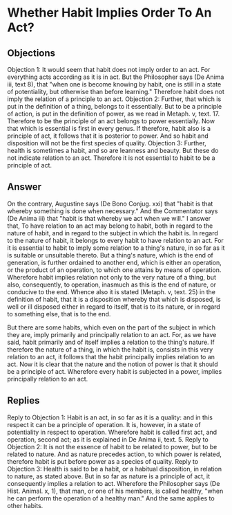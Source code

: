 # Whether Habit Implies Order To An Act?
## Objections
Objection 1: It would seem that habit does not imply order to an act. For everything acts according as it is in act. But the Philosopher says (De Anima iii, text 8), that "when one is become knowing by habit, one is still in a state of potentiality, but otherwise than before learning." Therefore habit does not imply the relation of a principle to an act.
Objection 2: Further, that which is put in the definition of a thing, belongs to it essentially. But to be a principle of action, is put in the definition of power, as we read in Metaph. v, text. 17. Therefore to be the principle of an act belongs to power essentially. Now that which is essential is first in every genus. If therefore, habit also is a principle of act, it follows that it is posterior to power. And so habit and disposition will not be the first species of quality.
Objection 3: Further, health is sometimes a habit, and so are leanness and beauty. But these do not indicate relation to an act. Therefore it is not essential to habit to be a principle of act.
## Answer
On the contrary, Augustine says (De Bono Conjug. xxi) that "habit is that whereby something is done when necessary." And the Commentator says (De Anima iii) that "habit is that whereby we act when we will."
I answer that, To have relation to an act may belong to habit, both in regard to the nature of habit, and in regard to the subject in which the habit is. In regard to the nature of habit, it belongs to every habit to have relation to an act. For it is essential to habit to imply some relation to a thing's nature, in so far as it is suitable or unsuitable thereto. But a thing's nature, which is the end of generation, is further ordained to another end, which is either an operation, or the product of an operation, to which one attains by means of operation. Wherefore habit implies relation not only to the very nature of a thing, but also, consequently, to operation, inasmuch as this is the end of nature, or conducive to the end. Whence also it is stated (Metaph. v, text. 25) in the definition of habit, that it is a disposition whereby that which is disposed, is well or ill disposed either in regard to itself, that is to its nature, or in regard to something else, that is to the end.

But there are some habits, which even on the part of the subject in which they are, imply primarily and principally relation to an act. For, as we have said, habit primarily and of itself implies a relation to the thing's nature. If therefore the nature of a thing, in which the habit is, consists in this very relation to an act, it follows that the habit principally implies relation to an act. Now it is clear that the nature and the notion of power is that it should be a principle of act. Wherefore every habit is subjected in a power, implies principally relation to an act.
## Replies
Reply to Objection 1: Habit is an act, in so far as it is a quality: and in this respect it can be a principle of operation. It is, however, in a state of potentiality in respect to operation. Wherefore habit is called first act, and operation, second act; as it is explained in De Anima ii, text. 5.
Reply to Objection 2: It is not the essence of habit to be related to power, but to be related to nature. And as nature precedes action, to which power is related, therefore habit is put before power as a species of quality.
Reply to Objection 3: Health is said to be a habit, or a habitual disposition, in relation to nature, as stated above. But in so far as nature is a principle of act, it consequently implies a relation to act. Wherefore the Philosopher says (De Hist. Animal. x, 1), that man, or one of his members, is called healthy, "when he can perform the operation of a healthy man." And the same applies to other habits.